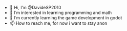 - 👋 Hi, I’m @DavideSP2010
- 👀 I’m interested in learning programming and math
- 🌱 I’m currently learning the game development in godot
- 📫 How to reach me, for now i want to stay anon

<!---
DavideSP2010/DavideSP2010 is a ✨ special ✨ repository because its `README.md` (this file) appears on your GitHub profile.
You can click the Preview link to take a look at your changes.
--->
